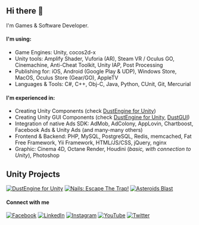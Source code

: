 ## Hi there 👋

I'm Games & Software Developer.

#### I'm using:

- Game Engines: Unity, cocos2d-x
- Unity tools: Amplify Shader, Vuforia (AR), Steam VR / Oculus GO, Cinemachine, Anti-Cheat Toolkit, Unity IAP, Post Processing
- Publishing for: iOS, Android (Google Play & UDP), Windows Store, MacOS, Oculus Store (Gear/GO), AppleTV
- Languages & Tools: C#, C++, Obj-C, Java, Python, CUnit, Git, Mercurial

#### I'm experienced in:

- Creating Unity Components (check [DustEngine for Unity](https://i.bakulin.co/dust))
- Creating Unity GUI Components (check [DustEngine for Unity](https://i.bakulin.co/dust), [DustGUI](https://i.bakulin.co/dustgui))
- Integration of native Ads SDK: AdMob, AdColony, AppLovin, Chartboost, Facebook Ads & Unity Ads (and many-many others)
- Frontend & Backend: PHP, MySQL, PostgreSQL, Redis, memcached, Fat Free Framework, Yii Framework, HTML/JS/CSS, jQuery, nginx
- Graphic: Cinema 4D, Octane Render, Houdini (*basic, with connection to Unity*), Photoshop

## Unity Projects

[![DustEngine for Unity](https://andrii-bakulin.github.io/images/unity-dust.png)](https://i.bakulin.co/dust) 
[![Nails: Escape The Trap!](https://andrii-bakulin.github.io/images/unity-nails.png)](https://i.bakulin.co/nails)
[![Asteroids Blast](https://andrii-bakulin.github.io/images/unity-asteroids-blast.png)](https://i.bakulin.co/asteroids-blast)

#### Connect with me

[![Facebook](https://andrii-bakulin.github.io/images/icons/facebook.png)](https://i.bakulin.co/facebook)
[![LinkedIn](https://andrii-bakulin.github.io/images/icons/linkedin.png)](https://i.bakulin.co/linkedin)
[![Instagram](https://andrii-bakulin.github.io/images/icons/instagram.png)](https://i.bakulin.co/instagram)
[![YouTube](https://andrii-bakulin.github.io/images/icons/youtube.png)](https://i.bakulin.co/youtube)
[![Twitter](https://andrii-bakulin.github.io/images/icons/twitter.png)](https://i.bakulin.co/twitter)

